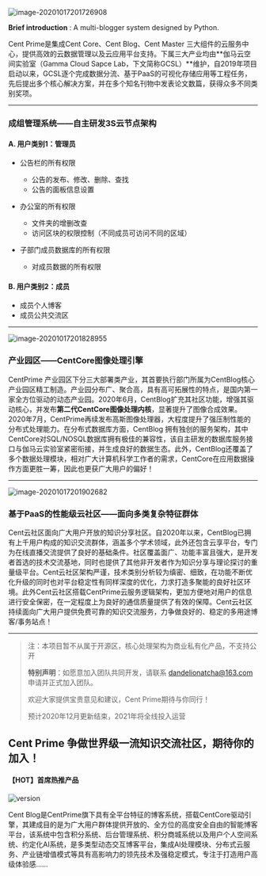 ![image-20201017201726908](https://tva1.sinaimg.cn/large/007S8ZIlgy1gjslgtao0lj31qg0rsqcz.jpg)

**Brief introduction** : A multi-blogger system designed by Python.

Cent Prime是集成Cent Core、Cent Blog、Cent Master 三大组件的云服务中心，提供高效的云数据管理以及云应用平台支持。下属三大产业均由**伽马云空间实验室（Gamma Cloud Sapce Lab，下文简称GCSL）**维护，自2019年项目启动以来，GCSL逐个完成数据分流、基于PaaS的可视化存储应用等工程任务，先后提出多个核心解决方案，并在多个知名刊物中发表论文数篇，获得众多不同类别奖项。

---

### 成组管理系统——自主研发3S云节点架构

#### A. 用户类别1：管理员

* 公告栏的所有权限
	* 公告的发布、修改、删除、查找
	* 公告的面板信息设置

* 办公室的所有权限
	* 文件夹的增删改查
	* 访问区块的权限控制（不同成员可访问不同的区域）

* 子部门成员数据库的所有权限
	* 对成员数据的所有权限

#### B. 用户类别2：成员

* 成员个人博客
* 成员公共交流区

---

![image-20201017201828955](https://tva1.sinaimg.cn/large/007S8ZIlgy1gjslhv5y60j328w0u0u0x.jpg)

### 产业园区——CentCore图像处理引擎

CentPrime 产业园区下分三大部署类产业，其首要执行部门所属为CentBlog核心产业园区精工制造。产业园分布广、聚合高，具有高可拓展性的特点，是国内第一家全方位驱动的动态产业园。2020年6月，CentBlog扩充其社区功能，增强其驱动核心，并发布<strong>第二代CentCore图像处理内核</strong>，显著提升了图像合成效果。2020年7月，CentPrime再续发布高斯图像处理器，大程度提升了强压制性能的分布式处理能力。在分布式数据库方面，CentBlog 拥有独创的服务架构，其中CentCore对SQL/NOSQL数据库拥有极佳的兼容性，该自主研发的数据库服务接口与伽马云实验室紧密衔接，并生成良好的数据生态。此外，CentBlog还覆盖了多个数据处理模块，相对广大计算机科学工作者的需求，CentCore在应用数据操作方面更胜一筹，因此也更获广大用户的偏好！

---

![image-20201017201902682](https://tva1.sinaimg.cn/large/007S8ZIlgy1gjslifp1j6j32lc0s6hdu.jpg)

### 基于PaaS的性能级云社区——面向多类复杂特征群体

Cent云社区面向广大用户开放的知识分享社区。自2020年以来，CentBlog已拥有上千用户构成的知识交流群体，涵盖多个学术领域，此外还包含云享平台，专门为在线直播交流提供了良好的基础条件。社区覆盖面广、功能丰富且强大，是开发者首选的技术交流基地，同时也提供了其他非开发者作为知识分享与理论探讨的重量级平台。Cent云社区架构严谨，技术类别分析较为缜密、细致，在功能不断优化升级的同时也对平台稳定性有同样深度的优化，力求打造多聚能的良好社区环境。此外Cent云社区搭载CentPrime云服务逻辑架构，更加方便地对用户的信息进行安全保密，在一定程度上为良好的通信质量提供了有效的保障。Cent云社区持续面向广大用户提供免费可靠的知识交流服务，力争做良好的、稳定的多用途博客/事务站点！

---

> 注：本项目暂不从属于开源区，核心处理架构为商业私有化产品，不支持公开
>
> **特别声明**：如愿意加入团队共同开发，请联系 dandelionatcha@163.com 申请并正式加入团队。
>
> 欢迎大家提供宝贵意见和建议，Cent Prime期待与你同行！
>
> 预计2020年12月更新结束，2021年将全线投入运营

## Cent Prime 争做世界级一流知识交流社区，期待你的加入！





#### 【HOT】首席热推产品

![version](http://m.qpic.cn/psc?/V14FkLhe2GdfHf/ruAMsa53pVQWN7FLK88i5heoCmoeY0BFJSnGoT.B7O.uZI*qiN2ab67YyaOyqvplDKTWWFG3FAD7S2vmW9AC6pbiQzF*a.jAs0EImXXftLg!/b&bo=HAYyAwAAAAADBwk!&rf=viewer_4)

Cent Blog是CentPrime旗下具有全平台特征的博客系统，搭载CentCore驱动引擎，其建成目的是为广大用户群体提供开放的、全方位的高度安全自由的智能博客平台，该系统中包含积分系统、后台管理系统、积分商城系统以及用户个人空间系统、约定化AI系统，是多类型动态交互博客平台，集成AI处理模块、分布式云服务、产业链增值模式等具有高影响力的领先技术及强稳定模式，专注于打造用户高级体验感……

